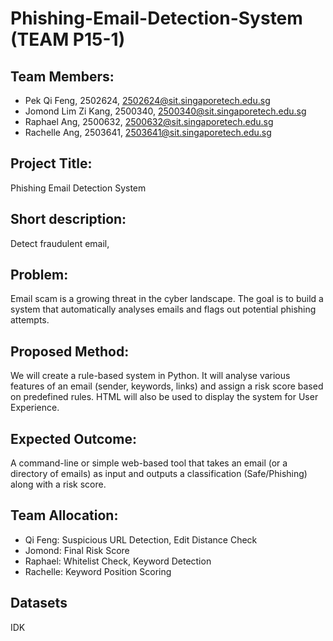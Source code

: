 # Phishing-Email-Detection-System (TEAM P15-1)

## Team Members: 
- Pek Qi Feng, 2502624, 2502624@sit.singaporetech.edu.sg
- Jomond Lim Zi Kang, 2500340, 2500340@sit.singaporetech.edu.sg
- Raphael Ang, 2500632, 2500632@sit.singaporetech.edu.sg
- Rachelle Ang, 2503641, 2503641@sit.singaporetech.edu.sg	

## Project Title: 
Phishing Email Detection System

## Short description: 
Detect fraudulent email, 

## Problem: 
Email scam is a growing threat in the cyber landscape. The goal is to build a system that automatically analyses emails and flags out potential phishing attempts.

## Proposed Method: 
We will create a rule-based system in Python. It will analyse various features of an email (sender, keywords, links) and assign a risk score based on predefined rules. HTML will also be used to display the system for User Experience.

## Expected Outcome: 
A command-line or simple web-based tool that takes an email (or a directory of emails) as input and outputs a classification (Safe/Phishing) along with a risk score.

## Team Allocation:
- Qi Feng: Suspicious URL Detection, Edit Distance Check
- Jomond: Final Risk Score
- Raphael: Whitelist Check, Keyword Detection
- Rachelle: Keyword Position Scoring

## Datasets
IDK